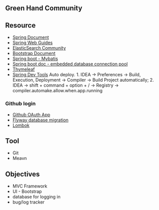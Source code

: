 ## Green Hand Community

## Resource
- [Spring Document](https://spring.io/guides)
- [Spring Web Guides](https://spring.io/guides/gs/serving-web-content)
- [ElasticSearch Community](https://elasticsearch.cn/explore)
- [Bootstrap Document](https://v3.bootcss.com/getting-started/)
- [Spring boot - Mybatis](https://mybatis.org/spring-boot-starter/mybatis-spring-boot-autoconfigure/)
- [Spring boot doc - embedded database connection pool](https://docs.spring.io/spring-boot/docs/2.1.13.BUILD-SNAPSHOT/reference/html/boot-features-sql.html)
- [Thymeleaf](https://www.thymeleaf.org/doc/tutorials/2.1/usingthymeleaf.html)
- [Spring Dev Tools](https://docs.spring.io/spring-boot/docs/1.5.16.RELEASE/reference/html/using-boot-devtools.html) Auto deploy. 1. IDEA -> Preferences -> Build, Execution, Deployment -> Compiler -> Build Project automatically; 2. IDEA -> shift + command + option + / -> Registry -> compiler.automake.allow.when.app.running 


### Github login
- [Github OAuth App](https://developer.github.com/apps/building-oauth-apps/creating-an-oauth-app/)
- [Flyway database migration](https://flywaydb.org/getstarted/firststeps/maven)
- [Lombok](https://projectlombok.org/)

## Tool
- Git
- Meavn


## Objectives
- MVC Framework
- UI - Bootstrap
- database for logging in
- bug/log tracker